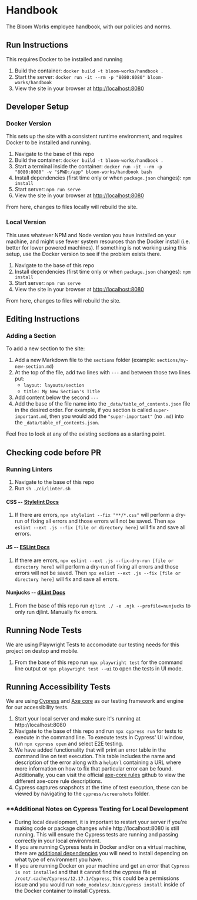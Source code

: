 # Handbook
The Bloom Works employee handbook, with our policies and norms.

## Run Instructions

This requires Docker to be installed and running

1. Build the container: `docker build -t bloom-works/handbook .`
1. Start the server: `docker run -it --rm -p "8080:8080" bloom-works/handbook`
1. View the site in your browser at [http://localhost:8080](http://localhost:8080)

## Developer Setup

### Docker Version

This sets up the site with a consistent runtime environment, and requires Docker to be installed and running.

1. Navigate to the base of this repo
1. Build the container: `docker build -t bloom-works/handbook .`
1. Start a terminal inside the container: `docker run -it --rm -p "8080:8080" -v "$PWD:/app" bloom-works/handbook bash`
1. Install dependencies (first time only or when `package.json` changes): `npm install`
1. Start server: `npm run serve`
1. View the site in your browser at [http://localhost:8080](http://localhost:8080)

From here, changes to files locally will rebuild the site.

### Local Version

This uses whatever NPM and Node version you have installed on your machine, and might use fewer system resources than the Docker install (i.e. better for lower powered machines). If something is not working using this setup, use the Docker version to see if the problem exists there.

1. Navigate to the base of this repo
1. Install dependencies (first time only or when `package.json` changes): `npm install`
1. Start server: `npm run serve`
1. View the site in your browser at [http://localhost:8080](http://localhost:8080)

From here, changes to files will rebuild the site.

## Editing Instructions

### Adding a Section

To add a new section to the site:

1. Add a new Markdown file to the `sections` folder (example: `sections/my-new-section.md`)
1. At the top of the file, add two lines with `---` and between those two lines put:
    - `layout: layouts/section`
    - `title: My New Section's Title`
1. Add content below the second `---`
1. Add the base of the file name into the `_data/table_of_contents.json` file in the desired order. For example, if you section is called `super-important.md`, then you would add the `"super-important"` (no `.md`) into the `_data/table_of_contents.json`.

Feel free to look at any of the existing sections as a starting point.

## Checking code before PR
### Running Linters
1. Navigate to the base of this repo
1. Run `sh ./ci/linter.sh`

 #### CSS -- [Stylelint Docs](https://stylelint.io/user-guide/cli)
1. If there are errors, `npx stylelint --fix "**/*.css"` will perform a dry-run of fixing all errors and those errors will not be saved.  Then `npx eslint --ext .js --fix [file or directory here]` will fix and save all errors.

#### JS -- [ESLint Docs](https://eslint.org/docs/latest/use/command-line-interface)
1. If there are errors, `npx eslint --ext .js --fix-dry-run [file or directory here]` will perform a dry-run of fixing all errors and those errors will not be saved.  Then `npx eslint --ext .js --fix [file or directory here]` will fix and save all errors.

 #### Nunjucks -- [djLint Docs](https://www.djlint.com/docs/linter/)
1. From the base of this repo run `djlint ./ -e .njk --profile=nunjucks` to only run djlint.  Manually fix errors.

## Running Node Tests

We are using Playwright Tests to accomodate our testing needs for this project on destop and mobile.

1. From the base of this repo run `npx playwright test` for the command line output or `npx playwright test --ui` to open the tests in UI mode.

## Running Accessibility Tests

We are using [Cypress](https://docs.cypress.io/guides/overview/why-cypress) and [Axe core](https://github.com/dequelabs/axe-core#axe-core) as our testing framework and engine for our accessibility tests.

1. Start your local server and make sure it's running at http://localhost:8080
1. Navigate to the base of this repo and run `npx cypress run` for tests to execute in the command line. To execute tests in Cypress' UI window, run `npx cypress open` and select E2E testing.
1. We have added functionality that will print an error table in the command line on test execution. This table includes the name and description of the error along with a `helpUrl` containing a URL where more information on how to fix that particular error can be found. Additionally, you can visit the official [axe-core rules](https://github.com/dequelabs/axe-core/blob/develop/doc/rule-descriptions.md) github to view the different axe-core rule descriptions.
1. Cypress captures snapshots at the time of test execution, these can be viewed by navigating to the `cypress/screenshots` folder.

### **Additional Notes on Cypress Testing for Local Development

- During local development, it is important to restart your server if you're making code or package changes while http://localhost:8080 is still running. This will ensure the Cypress tests are running and passing correctly in your local environment.
- If you are running Cypress tests in Docker and/or on a virtual machine, there are [additional dependencies](https://docs.cypress.io/guides/continuous-integration/introduction#Dependencies) you will need to install depending on what type of environment you have.
- If you are running Docker on your machine and get an error that `Cypress is not installed` and that it cannot find the cypress file at `/root/.cache/Cypress/12.17.1/Cypress`, this could be a permissions issue and you would run `node_modules/.bin/cypress install` inside of the Docker container to install Cypress.
